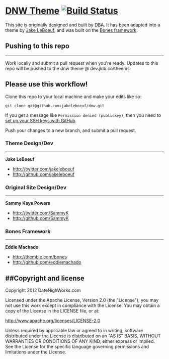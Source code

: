 [DNW Theme](http://dev.jklb.co/theems) [![Build Status](https://travis-ci.org/jakeleboeuf/dnw.png)](https://travis-ci.org/jakeleboeuf/dnw)
=================

This site is originally designed and built by [DBA](http://dbaworldwide.com/). It has been adapted into a theme by [Jake LeBoeuf](http://jklb.co), and was built on the [Bones framework](http://themble.com/bones). 

## Pushing to this repo
-------

Work locally and submit a pull request when you're ready. Updates to this repo will be pushed to the dnw theme @ dev.jklb.co/theems 


Please use this workflow!
-------
Clone this repo to your local machine and make your edits like so:

	git clone git@github.com:jakeleboeuf/dnw.git

If you get a message like `Permission denied (publickey)`, then you need to [set up your SSH keys with GitHub](https://help.github.com/articles/generating-ssh-keys).

Push your changes to a new branch, and submit a pull request.


### Theme Design/Dev
-------

**Jake LeBoeuf**

+ http://twitter.com/jakeleboeuf
+ http://github.com/jakeleboeuf

### Original Site Design/Dev
-------

**Sammy Kaye Powers**

+ http://twitter.com/SammyK
+ http://github.com/SammyK

### Bones Framework
-------

**Eddie Machado**

+ http://themble.com/bones
+ http://github.com/eddiemachado





##Copyright and license
---------------------

Copyright 2012 DateNighWorks.com

Licensed under the Apache License, Version 2.0 (the "License");
you may not use this work except in compliance with the License.
You may obtain a copy of the License in the LICENSE file, or at:

   http://www.apache.org/licenses/LICENSE-2.0

Unless required by applicable law or agreed to in writing, software
distributed under the License is distributed on an "AS IS" BASIS,
WITHOUT WARRANTIES OR CONDITIONS OF ANY KIND, either express or implied.
See the License for the specific language governing permissions and
limitations under the License.